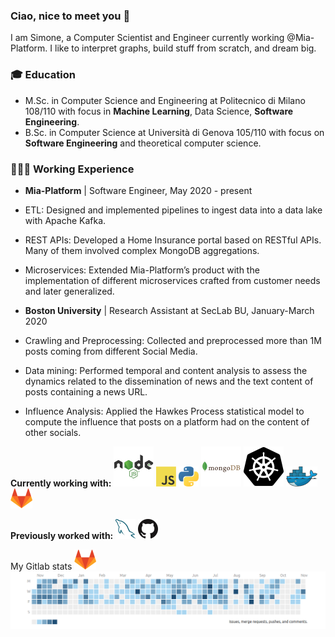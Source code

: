 ### Ciao, nice to meet you 👋

I am Simone, a Computer Scientist and Engineer currently working @Mia-Platform.
I like to interpret graphs, build stuff from scratch, and dream big.

### 🎓 Education
* M.Sc. in Computer Science and Engineering at Politecnico di Milano 108/110 with focus in **Machine Learning**, Data Science, **Software Engineering**.
* B.Sc. in Computer Science at Università di Genova 105/110 with focus on **Software Engineering** and theoretical computer science.

### 👨🏽‍💻 Working Experience
* **Mia-Platform** | Software Engineer, May 2020 - present
* ETL: Designed and implemented pipelines to ingest data into a data lake with Apache Kafka.
* REST APIs: Developed a Home Insurance portal based on RESTful APIs. Many of them involved complex MongoDB
aggregations.
* Microservices: Extended Mia-Platform’s product with the implementation of different microservices crafted from
customer needs and later generalized.

* **Boston University** | Research Assistant at SecLab BU, January-March 2020
* Crawling and Preprocessing: Collected and preprocessed more than 1M posts coming from different Social Media.
* Data mining: Performed temporal and content analysis to assess the dynamics related to the dissemination of news and
the text content of posts containing a news URL.
* Influence Analysis: Applied the Hawkes Process statistical model to compute the influence that posts on a platform
had on the content of other socials.


**Currently working with:**
<a href="https://nodejs.org/" title="Node"><img src="icons/node.png" /></a>
<a href="https://en.wikipedia.org/wiki/JavaScript" title="JavaScript"><img src="icons/javascript.png" /></a>
<a href="https://www.python.org/" title="Python"><img src="icons/python.png" /></a>
<a href="https://www.mongodb.com/" title="Mongodb"><img src="icons/mongodb.png" /></a>
<a href="https://kubernetes.io/" title="Kubernetes"><img src="icons/kubernetes.png" /></a>
<a href="https://www.docker.com/" title="Docker"><img src="icons/docker.png" /></a>
<a href="https://gitlab.com/" title="GitLab"><img src="icons/gitlab.png" /></a>

**Previously worked with:**
<a href="https://www.mysql.com/" title="MySQL"><img src="icons/mysql.png" /></a>
<a href="https://github.com/" title="GitHub"><img src="icons/github.png" /></a>


My Gitlab stats <a href="https://gitlab.com/" title="GitLab"><img src="icons/gitlab.png" /></a>
<a href="" title="GitLabStats"><img src="images/gitLabStats.png" /></a>


<!--
**simo955/simo955** is a ✨ _special_ ✨ repository because its `README.md` (this file) appears on your GitHub profile.

Here are some ideas to get you started:

- 🔭 I’m currently working on ...
- 🌱 I’m currently learning ...
- 👯 I’m looking to collaborate on ...
- 🤔 I’m looking for help with ...
- 💬 Ask me about ...
- 📫 How to reach me: ...
- 😄 Pronouns: ...
- ⚡ Fun fact: ...
-->
